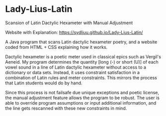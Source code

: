 # Lady-Lius-Latin
Scansion of Latin Dactylic Hexameter with Manual Adjustment

Website with Explanation: https://sydliuu.github.io/Lady-Lius-Latin/



A Java program that scans Latin dactylic hexameter poetry, and a website coded from HTML + CSS explaining how it works. 

Dactylic hexameter is a poetic meter used in classical epics such as Vergil's Aeneid. My program determines the quantity [long (-) or short (U)] of each vowel sound in a line of Latin dactylic hexameter without access to a dictionary or data sets. Instead, it uses constraint satisfaction in a combination of Latin rules and meter constraints. This mirrors the process that Latin students would do by hand. 

Since this process is not failsafe due unique exceptions and poetic license, the manual adjustment feature allows the program to be robust. The user is able to override program assumptions or input additional information, and the line gets rescanned with these new constraints in mind.
